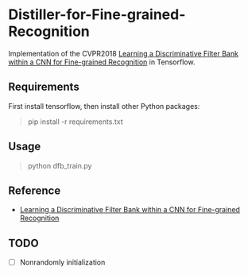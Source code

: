 # Distiller-for-Fine-grained-Recognition



Implementation of the CVPR2018 [Learning a Discriminative Filter Bank within a CNN for Fine-grained Recognition](https://arxiv.org/abs/1611.09932) in Tensorflow. 


## Requirements
First install tensorflow, then install other Python packages:
  >pip install -r requirements.txt
  
## Usage

>python dfb_train.py
 
## Reference

- [Learning a Discriminative Filter Bank within a CNN for Fine-grained Recognition](https://arxiv.org/abs/1611.09932)



## TODO

- [ ] Nonrandomly initialization